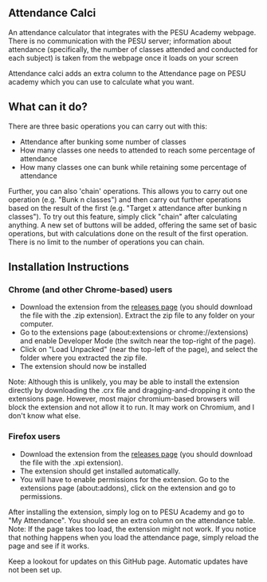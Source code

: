 ## Attendance Calci
An attendance calculator that integrates with the PESU Academy webpage.  
There is no communication with the PESU server; information about attendance (specifically, the number of classes attended and conducted for each subject) is taken from the webpage once it loads on your screen

Attendance calci adds an extra column to the Attendance page on PESU academy which you can use to calculate what you want.

## What can it do?
There are three basic operations you can carry out with this:

* Attendance after bunking some number of classes
* How many classes one needs to attended to reach some percentage of attendance
* How many classes one can bunk while retaining some percentage of attendance

Further, you can also 'chain' operations. This allows you to carry out one operation (e.g. "Bunk n classes") and then carry
out further operations based on the result of the first (e.g. "Target x attendance after bunking n classes"). To try out this
feature, simply click "chain" after calculating anything. A new set of buttons will be added, offering the same set of basic
operations, but with calculations done on the result of the first operation.  
There is no limit to the number of operations you can chain.

## Installation Instructions
### Chrome (and other Chrome-based) users
* Download the extension from the [releases page](https://github.com/GlowingScrewdriver/attendance_calci/releases) (you should
  download the file with the .zip extension). Extract the zip file to any folder on your computer.
* Go to the extensions page (about:extensions or chrome://extensions) and enable Developer Mode (the switch near the top-right of the page).
* Click on "Load Unpacked" (near the top-left of the page), and select the folder where you extracted the zip file.
* The extension should now be installed

Note: Although this is unlikely, you may be able to install the extension directly by downloading the .crx file and
dragging-and-dropping it onto the extensions page. However, most major chromium-based browsers will block the extension and
not allow it to run. It may work on Chromium, and I don't know what else.

### Firefox users
* Download the extension from the [releases page](https://github.com/GlowingScrewdriver/attendance_calci/releases) (you should
  download the file with the .xpi extension).
* The extension should get installed automatically.
* You will have to enable permissions for the extension. Go to the extensions page (about:addons), click on the extension and go to permissions.

After installing the extension, simply log on to PESU Academy and go to "My Attendance". You should see an extra column on the attendance table.  
Note: If the page takes too load, the extension might not work. If you notice that nothing happens when you load the attendance page,
simply reload the page and see if it works.

Keep a lookout for updates on this GitHub page. Automatic updates have not been set up.
